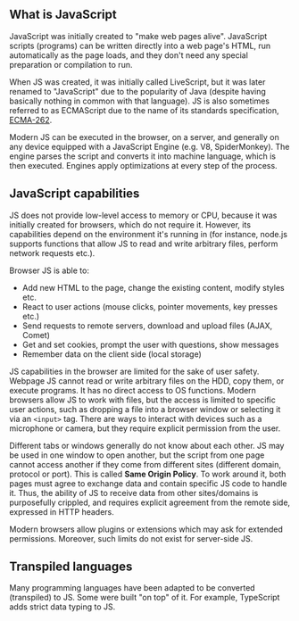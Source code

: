 ## What is JavaScript

JavaScript was initially created to "make web pages alive". JavaScript scripts (programs) can be written directly into a web page's HTML, run automatically as the page loads, and they don't need any special preparation or compilation to run.

When JS was created, it was initially called LiveScript, but it was later renamed to "JavaScript" due to the popularity of Java (despite having basically nothing in common with that language). JS is also sometimes referred to as ECMAScript due to the name of its standards specification, [ECMA-262](https://www.ecma-international.org/publications-and-standards/standards/ecma-262/).

Modern JS can be executed in the browser, on a server, and generally on any device equipped with a JavaScript Engine (e.g. V8, SpiderMonkey). The engine parses the script and converts it into machine language, which is then executed. Engines apply optimizations at every step of the process.

## JavaScript capabilities

JS does not provide low-level access to memory or CPU, because it was initially created for browsers, which do not require it. However, its capabilities depend on the environment it's running in (for instance, node.js supports functions that allow JS to read and write arbitrary files, perform network requests etc.).

Browser JS is able to:

* Add new HTML to the page, change the existing content, modify styles etc.
* React to user actions (mouse clicks, pointer movements, key presses etc.)
* Send requests to remote servers, download and upload files (AJAX, Comet)
* Get and set cookies, prompt the user with questions, show messages
* Remember data on the client side (local storage)

JS capabilities in the browser are limited for the sake of user safety. Webpage JS cannot read or write arbitrary files on the HDD, copy them, or execute programs. It has no direct access to OS functions. Modern browsers allow JS to work with files, but the access is limited to specific user actions, such as dropping a file into a browser window or selecting it via an `<input>` tag. There are ways to interact with devices such as a microphone or camera, but they require explicit permission from the user.

Different tabs or windows generally do not know about each other. JS may be used in one window to open another, but the script from one page cannot access another if they come from different sites (different domain, protocol or port). This is called **Same Origin Policy**. To work around it, both pages must agree to exchange data and contain specific JS code to handle it. Thus, the ability of JS to receive data from other sites/domains is purposefully crippled, and requires explicit agreement from the remote side, expressed in HTTP headers.

Modern browsers allow plugins or extensions which may ask for extended permissions. Moreover, such limits do not exist for server-side JS.

## Transpiled languages

Many programming languages have been adapted to be converted (transpiled) to JS. Some were built "on top" of it. For example, TypeScript adds strict data typing to JS.